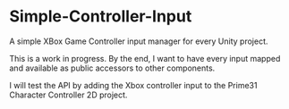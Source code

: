 # Simple-Controller-Input
A simple XBox Game Controller input manager for every Unity project.

This is a work in progress.
By the end, I want to have every input mapped and available as public accessors to other components.

I will test the API by adding the Xbox controller input to the Prime31 Character Controller 2D project.
